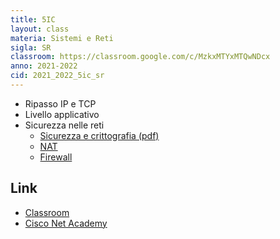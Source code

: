 ```yaml
---
title: 5IC
layout: class
materia: Sistemi e Reti
sigla: SR
classroom: https://classroom.google.com/c/MzkxMTYxMTQwNDcx
anno: 2021-2022
cid: 2021_2022_5ic_sr
---
```


* Ripasso IP e TCP
* Livello applicativo
* Sicurezza nelle reti
	* [Sicurezza e crittografia (pdf)](/content/dispense/sr/crittografia.pdf)
	* [NAT](/content/sr/nat.html)
	* [Firewall](/content/sr/firewall.html)

## Link
<ul>
	<li><a href="{{ page.classroom }}" target="_blank">Classroom</a></li>
	<li><a href="https://netacad.com/" target="_blank">Cisco Net Academy</a></li>
</ul>